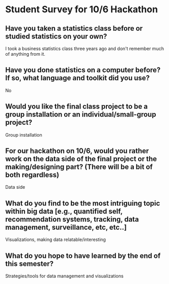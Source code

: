 # Student Survey for 10/6 Hackathon

## Have you taken a statistics class before or studied statistics on your own?
I took a business statistics class three years ago and don't remember much of anything from it.

## Have you done statistics on a computer before?  If so, what language and toolkit did you use?
No

## Would you like the final class project to be a group installation or an individual/small-group project?
Group installation

## For our hackathon on 10/6, would you rather work on the data side of the final project or the making/designing part? (There will be a bit of both regardless)
Data side

## What do you find to be the most intriguing topic within big data [e.g., quantified self, recommendation systems, tracking, data management, surveillance, etc, etc..]
Visualizations, making data relatable/interesting

## What do you hope to have learned by the end of this semester?
Strategies/tools for data management and visualizations
